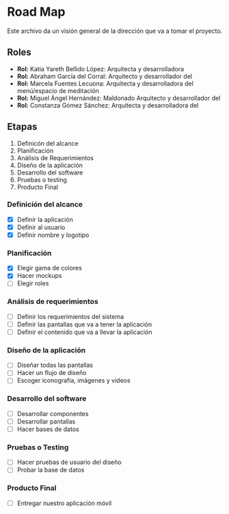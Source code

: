 # Road Map 

Este archivo da un visión general de la dirección que va a tomar el proyecto. 

## Roles
* **Rol:** Katia Yareth Bellido López: Arquitecta y desarrolladora
* **Rol:** Abraham García del Corral: Arquitecto y desarrollador del 
* **Rol:** Marcela Fuentes Lecuona: Arquitecta y desarrolladora del menú/espacio de meditación
* **Rol:** Miguel Ángel Hernández: Maldonado Arquitecto y desarrollador del 
* **Rol:** Constanza Gómez Sánchez: Arquitecta y desarrolladora del 

## Etapas

1. Definicón del alcance
2. Planificación
3. Análisis de Requerimientos
4. Diseño de la aplicación
5. Desarrollo del software
6. Pruebas o testing
7. Producto Final

### Definición del alcance
* [x] Definir la aplicación
* [x] Definir al usuario
* [x] Definir nombre y logotipo

### Planificación
* [x] Elegir gama de colores
* [x] Hacer mockups
* [ ] Elegir roles

### Análisis de requerimientos
* [ ] Definir los requerimientos del sistema
* [ ] Definir las pantallas que va a tener la aplicación
* [ ] Definir el contenido que va a llevar la aplicación

### Diseño de la aplicación
* [ ] Diseñar todas las pantallas
* [ ] Hacer un flujo de diseño
* [ ] Escoger iconografía, imágenes y videos

### Desarrollo del software
* [ ] Desarrollar componentes
* [ ] Desarrollar pantallas
* [ ] Hacer bases de datos

### Pruebas o Testing
* [ ] Hacer pruebas de usuario del diseño
* [ ] Probar la base de datos

### Producto Final
* [ ] Entregar nuestro aplicación móvil 

